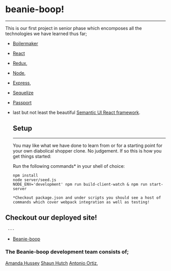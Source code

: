 # beanie-boop!

  ---
  
This is our first project in senior phase which encomposes all the technologies we have learned thus far; 
  
  * [Boilermaker](https://github.com/FullstackAcademy/boilermaker)
  * [React](https://reactjs.org/)
  * [Redux](https://redux.js.org/), 
  * [Node](https://nodejs.org/en/), 
  * [Express](https://expressjs.com/), 
  * [Sequelize](https://github.com/sequelize/sequelize) 
  * [Passport](http://www.passportjs.org/)
  * last but not least the beautiful [Semantic UI React framework](https://react.semantic-ui.com/introduction).  
    
    ## Setup
    
     ---
     
     You may like what we have done to learn from or for a starting point for your own diabolical shopper clone. No judgement. If so this is how you get things started:
     
    Run the following commands* in your shell of choice:
     ```
     npm install
     node server/seed.js
     NODE_ENV='development' npm run build-client-watch & npm run start-server
     
     *Checkout package.json and under scripts you should see a host of commands which cover webpack integration as well as testing! 
     ```
     
  ## Checkout our deployed site!
    
     ---
  
  * [Beanie-boop](https://beanie-boop.herokuapp.com/)
  
  ### The Beanie-boop development team consists of;
  [Amanda Hussey](https://github.com/FullstackAcademy/boilermaker)
  [Shaun Hutch](https://github.com/shaunoff)
  [Antonio Ortiz](https://github.com/antonioOrtiz), 
  
   
    
  



